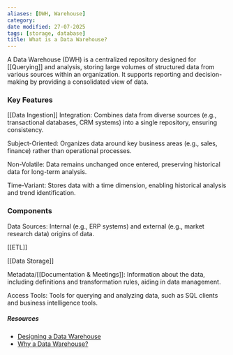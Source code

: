 ```yaml
---
aliases: [DWH, Warehouse]
category:
date modified: 27-07-2025
tags: [storage, database]
title: What is a Data Warehouse?
---
```

A Data Warehouse (DWH) is a centralized repository designed for [[Querying]] and analysis, storing large volumes of structured data from various sources within an organization. It supports reporting and decision-making by providing a consolidated view of data.
### Key Features

[[Data Ingestion]] Integration: Combines data from diverse sources (e.g., transactional databases, CRM systems) into a single repository, ensuring consistency.
  
Subject-Oriented: Organizes data around key business areas (e.g., sales, finance) rather than operational processes.

Non-Volatile: Data remains unchanged once entered, preserving historical data for long-term analysis.

Time-Variant: Stores data with a time dimension, enabling historical analysis and trend identification.

### Components

Data Sources: Internal (e.g., ERP systems) and external (e.g., market research data) origins of data.

[[ETL]]

[[Data Storage]]

Metadata/[[Documentation & Meetings]]: Information about the data, including definitions and transformation rules, aiding in data management.

Access Tools: Tools for querying and analyzing data, such as SQL clients and business intelligence tools.

##### Resources
- [Designing a Data Warehouse](https://www.youtube.com/watch?v=patBYUGwsHE)
- [Why a Data Warehouse?](https://www.youtube.com/watch?v=jmwGNhUXn_o)
